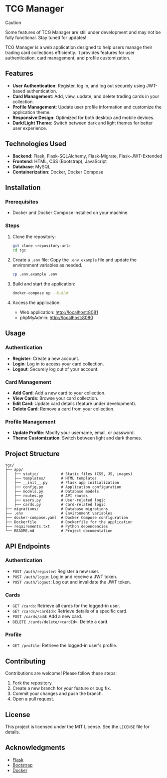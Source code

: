 # TCG Manager

> [!CAUTION]
> Some features of TCG Manager are still under development and may not be fully functional. Stay tuned for updates!

TCG Manager is a web application designed to help users manage their trading card collections efficiently. It provides features for user authentication, card management, and profile customization.

## Features

- **User Authentication**: Register, log in, and log out securely using JWT-based authentication.
- **Card Management**: Add, view, update, and delete trading cards in your collection.
- **Profile Management**: Update user profile information and customize the application theme.
- **Responsive Design**: Optimized for both desktop and mobile devices.
- **Dark/Light Theme**: Switch between dark and light themes for better user experience.

## Technologies Used

- **Backend**: Flask, Flask-SQLAlchemy, Flask-Migrate, Flask-JWT-Extended
- **Frontend**: HTML, CSS (Bootstrap), JavaScript
- **Database**: MySQL
- **Containerization**: Docker, Docker Compose

## Installation

### Prerequisites

- Docker and Docker Compose installed on your machine.

### Steps

1. Clone the repository:
   ```bash
   git clone <repository-url>
   cd tgc
   ```

2. Create a `.env` file:
   Copy the `.env.example` file and update the environment variables as needed.
   ```bash
   cp .env.example .env
   ```

3. Build and start the application:
   ```bash
   docker-compose up --build
   ```

4. Access the application:
   - Web application: [http://localhost:8081](http://localhost:8081)
   - phpMyAdmin: [http://localhost:8080](http://localhost:8080)

## Usage

### Authentication

- **Register**: Create a new account.
- **Login**: Log in to access your card collection.
- **Logout**: Securely log out of your account.

### Card Management

- **Add Card**: Add a new card to your collection.
- **View Cards**: Browse your card collection.
- **Edit Card**: Update card details (feature under development).
- **Delete Card**: Remove a card from your collection.

### Profile Management

- **Update Profile**: Modify your username, email, or password.
- **Theme Customization**: Switch between light and dark themes.

## Project Structure

```
tgc/
├── app/
│   ├── static/          # Static files (CSS, JS, images)
│   ├── templates/       # HTML templates
│   ├── __init__.py      # Flask app initialization
│   ├── config.py        # Application configuration
│   ├── models.py        # Database models
│   ├── routes.py        # API routes
│   ├── users.py         # User-related logic
│   ├── cards.py         # Card-related logic
├── migrations/          # Database migrations
├── .env                 # Environment variables
├── docker-compose.yaml  # Docker Compose configuration
├── Dockerfile           # Dockerfile for the application
├── requirements.txt     # Python dependencies
└── README.md            # Project documentation
```

## API Endpoints

### Authentication

- `POST /auth/register`: Register a new user.
- `POST /auth/login`: Log in and receive a JWT token.
- `POST /auth/logout`: Log out and invalidate the JWT token.

### Cards

- `GET /cards`: Retrieve all cards for the logged-in user.
- `GET /cards/<cardId>`: Retrieve details of a specific card.
- `POST /cards/add`: Add a new card.
- `DELETE /cards/delete/<cardId>`: Delete a card.

### Profile

- `GET /profile`: Retrieve the logged-in user's profile.

## Contributing

Contributions are welcome! Please follow these steps:

1. Fork the repository.
2. Create a new branch for your feature or bug fix.
3. Commit your changes and push the branch.
4. Open a pull request.

## License

This project is licensed under the MIT License. See the `LICENSE` file for details.

## Acknowledgments

- [Flask](https://flask.palletsprojects.com/)
- [Bootstrap](https://getbootstrap.com/)
- [Docker](https://www.docker.com/)
